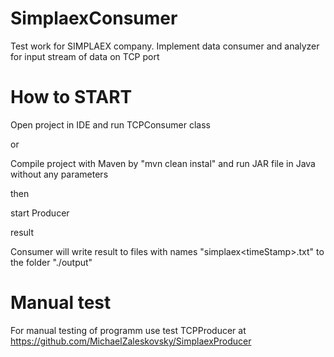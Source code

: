# SimplaexConsumer
Test work for SIMPLAEX company.
Implement data consumer and analyzer for input stream of data on TCP port

# How to START
Open project in IDE and run TCPConsumer class

or 

Compile project with Maven
by "mvn clean instal" and run JAR file in Java without any parameters

then

start Producer

result

Consumer will write result to files with names "simplaex\<timeStamp\>.txt" to the folder "./output"

# Manual test
For manual testing of programm use test TCPProducer at https://github.com/MichaelZaleskovsky/SimplaexProducer

